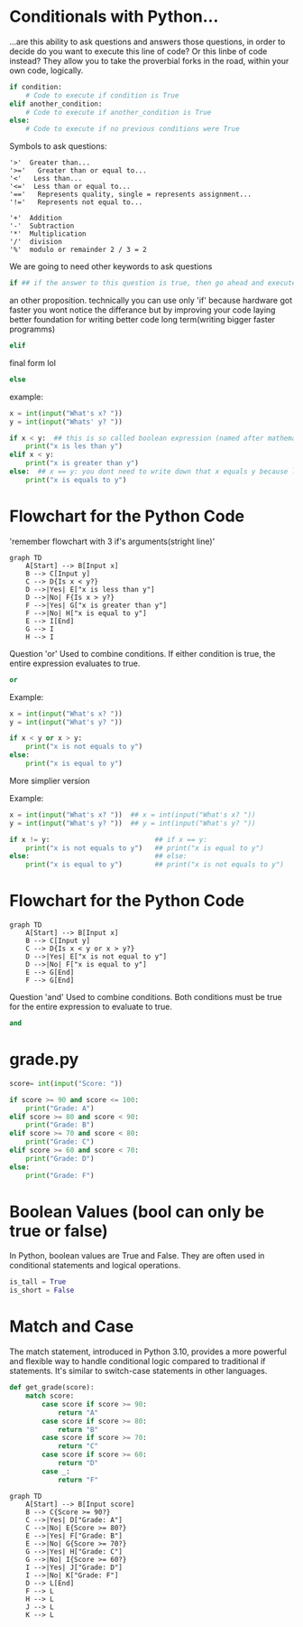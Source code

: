 # Conditionals with Python...

...are this ability to ask questions and answers those questions, in order to decide do you want to execute this line of code? Or this linbe of code instead?
They allow you to take the proverbial forks in the road, within your own code, logically.

```python
if condition:
    # Code to execute if condition is True
elif another_condition:
    # Code to execute if another_condition is True
else:
    # Code to execute if no previous conditions were True
```

Symbols to ask questions:

    '>'  Greater than...
    '>='   Greater than or equal to...
    '<'   Less than...
    '<='  Less than or equal to...
    '=='   Represents quality, single = represents assignment...
    '!='   Represents not equal to...

    '+'  Addition
    '-'  Subtraction
    '*'  Multiplication
    '/'  division
    '%'  modulo or remainder 2 / 3 = 2

We are going to need other keywords to ask questions
```python
if ## if the answer to this question is true, then go ahead and execute this code for me.
```
an other proposition. technically you can use only 'if' because hardware got faster you wont notice the differance but by improving your code laying better foundation for writing better code long term(writing bigger faster programms)
```python
elif  
```
final form lol
```python
else
```

example:
```python
x = int(input("What's x? "))
y = int(input("Whats' y? "))

if x < y:  ## this is so called boolean expression (named after mathematician Bool)
    print("x is les than y") 
elif x < y:
    print("x is greater than y")
else:  ## x == y: you dont need to write down that x equals y because logically if first two false than x is equals to y.
    print("x is equals to y")
```
# Flowchart for the Python Code
'remember flowchart with 3 if's arguments(stright line)'

```mermaid
graph TD
    A[Start] --> B[Input x]
    B --> C[Input y]
    C --> D{Is x < y?}
    D -->|Yes| E["x is less than y"]
    D -->|No| F{Is x > y?}
    F -->|Yes| G["x is greater than y"]
    F -->|No| H["x is equal to y"]
    E --> I[End]
    G --> I
    H --> I
```

Question 'or'
Used to combine conditions. If either condition is true, the entire expression evaluates to true.

```python
or
```
Example:
```python
x = int(input("What's x? "))
y = int(input("What's y? "))

if x < y or x > y:
    print("x is not equals to y")
else:
    print("x is equal to y")
```

More simplier version

Example:
```python                     ## second version
x = int(input("What's x? "))  ## x = int(input("What's x? "))
y = int(input("What's y? "))  ## y = int(input("What's y? "))

if x != y:                          ## if x == y:
    print("x is not equals to y")   ## print("x is equal to y")
else:                               ## else:
    print("x is equal to y")        ## print("x is not equals to y")
```

# Flowchart for the Python Code

```mermaid
graph TD
    A[Start] --> B[Input x]
    B --> C[Input y]
    C --> D{Is x < y or x > y?}
    D -->|Yes| E["x is not equal to y"]
    D -->|No| F["x is equal to y"]
    E --> G[End]
    F --> G[End]
```
Question 'and'
Used to combine conditions. Both conditions must be true for the entire expression to evaluate to true.

```python
and
```
# grade.py

```python                                            
score= int(input("Score: "))          

if score >= 90 and score <= 100:  
    print("Grade: A")         
elif score >= 80 and score < 90:   
    print("Grade: B")         
elif score >= 70 and score < 80:  
    print("Grade: C")   
elif score >= 60 and score < 70: 
    print("Grade: D") 
else:   
    print("Grade: F")
```

# Boolean Values (bool can only be true or false)
In Python, boolean values are True and False. They are often used in conditional statements and logical operations.
```python
is_tall = True
is_short = False
```

# Match and Case
The match statement, introduced in Python 3.10, provides a more powerful and flexible way to handle conditional logic compared to traditional if statements. It's similar to switch-case statements in other languages.
```python
def get_grade(score):
    match score:
        case score if score >= 90:
            return "A"
        case score if score >= 80:
            return "B"
        case score if score >= 70:
            return "C"
        case score if score >= 60:
            return "D"
        case _:
            return "F"
```
```mermaid
graph TD
    A[Start] --> B[Input score]
    B --> C{Score >= 90?}
    C -->|Yes| D["Grade: A"]
    C -->|No| E{Score >= 80?}
    E -->|Yes| F["Grade: B"]
    E -->|No| G{Score >= 70?}
    G -->|Yes| H["Grade: C"]
    G -->|No| I{Score >= 60?}
    I -->|Yes| J["Grade: D"]
    I -->|No| K["Grade: F"]
    D --> L[End]
    F --> L
    H --> L
    J --> L
    K --> L
```